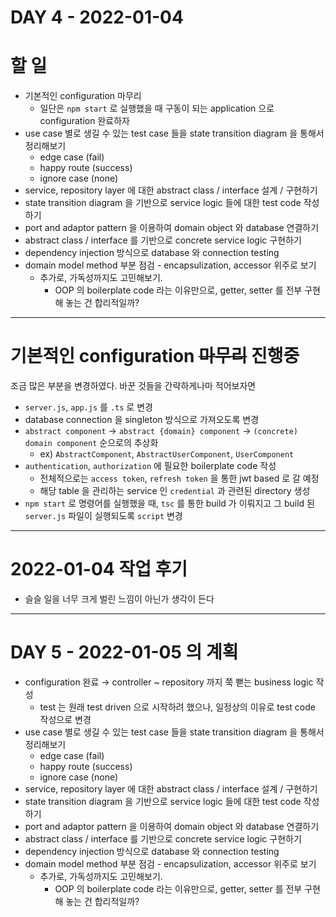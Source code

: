 # DAY 4 - 2022-01-04

# 할 일

- 기본적인 configuration 마무리
    - 일단은 `npm start` 로 실행했을 때 구동이 되는 application 으로 configuration 완료하자
- use case 별로 생길 수 있는 test case 들을 state transition diagram 을 통해서 정리해보기
    - edge case (fail)
    - happy route (success)
    - ignore case (none)
- service, repository layer 에 대한 abstract class / interface 설계 / 구현하기
- state transition diagram 을 기반으로 service logic 들에 대한 test code 작성하기
- port and adaptor pattern 을 이용하여 domain object 와 database 연결하기
- abstract class / interface 를 기반으로 concrete service logic 구현하기
- dependency injection 방식으로 database 와 connection testing
- domain model method 부분 점검 - encapsulization, accessor 위주로 보기
    - 추가로, 가독성까지도 고민해보기.
        - OOP 의 boilerplate code 라는 이유만으로, getter, setter 를 전부 구현해 놓는 건 합리적일까?
            

---

# 기본적인 configuration ~~마무리~~ 진행중
 
조금 많은 부분을 변경하였다. 바꾼 것들을 간략하게나마 적어보자면 

- `server.js`, `app.js` 를 `.ts` 로 변경
- database connection 을 singleton 방식으로 가져오도록 변경
- `abstract component` → `abstract {domain} component` → `(concrete) domain component` 순으로의 추상화
    - ex) `AbstractComponent`, `AbstractUserComponent`, `UserComponent`
- `authentication`, `authorization` 에 필요한 boilerplate code 작성
    - 전체적으로는 `access token`, `refresh token` 을 통한 jwt based 로 갈 예정
    - 해당 table 을 관리하는 service 인 `credential` 과 관련된 directory 생성
- `npm start` 로 명령어를 실행했을 때, `tsc` 를 통한 build 가 이뤄지고 그 build 된 `server.js` 파일이 실행되도록 `script` 변경

---

# 2022-01-04 작업 후기

- 슬슬 일을 너무 크게 벌린 느낌이 아닌가 생각이 든다

---

# DAY 5 - 2022-01-05 의 계획

- configuration 완료 → controller ~ repository 까지 쭉 뻗는 business logic 작성
    - test 는 원래 test driven 으로 시작하려 했으나, 일정상의 이유로 test code 작성으로 변경
- use case 별로 생길 수 있는 test case 들을 state transition diagram 을 통해서 정리해보기
    - edge case (fail)
    - happy route (success)
    - ignore case (none)
- service, repository layer 에 대한 abstract class / interface 설계 / 구현하기
- state transition diagram 을 기반으로 service logic 들에 대한 test code 작성하기
- port and adaptor pattern 을 이용하여 domain object 와 database 연결하기
- abstract class / interface 를 기반으로 concrete service logic 구현하기
- dependency injection 방식으로 database 와 connection testing
- domain model method 부분 점검 - encapsulization, accessor 위주로 보기
    - 추가로, 가독성까지도 고민해보기.
        - OOP 의 boilerplate code 라는 이유만으로, getter, setter 를 전부 구현해 놓는 건 합리적일까?